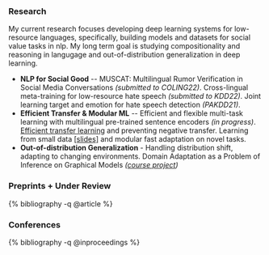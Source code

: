 
### Research
My current research focuses developing deep learning systems for low-resource languages, specifically, building models and datasets for social value tasks in nlp.
My long term goal is studying compositionality and reasoning in langugage and out-of-distribution generalization in deep learning. 
- **NLP for Social Good** -- MUSCAT: Multilingual Rumor Verification in Social Media Conversations *(submitted to COLING22)*. Cross-lingual meta-training for low-resource hate speech *(submitted to KDD22)*. Joint learning target and emotion for hate speech detection *(PAKDD21)*. 
- **Efficient Transfer & Modular ML** -- Efficient and flexible multi-task learning with multilingual pre-trained sentence encoders *(in progress)*. [Efficient transfer learning](https://drive.google.com/file/d/1C8dVzzGkKAJy06dUoESEQIqNJUFvkj5g/view?usp=sharing) and preventing negative transfer. Learning from small data [[slides]](https://drive.google.com/file/d/1PoBuimWzSOmUhJA03RiuiYIUWcWKxqjj/view?usp=sharing) and modular fast adaptation on novel tasks. 
- **Out-of-distribution Generalization** - Handling distribution shift, adapting to changing environments. Domain Adaptation as a Problem of Inference on Graphical Models *([course project](https://drive.google.com/file/d/177MYwtcqfmvXTID-PMFHsdoN9K6ZJtbu/view?usp=sharing))*

### Preprints + Under Review
{% bibliography -q @article %}

### Conferences
{% bibliography -q @inproceedings %}